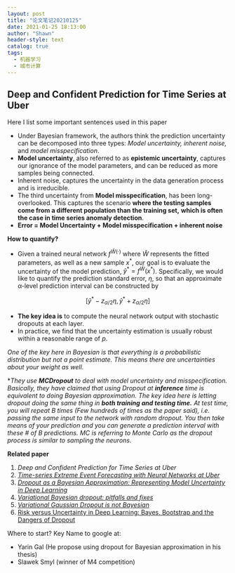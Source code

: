 ```yaml
---
layout: post
title: "论文笔记20210125"
date: 2021-01-25 18:13:00
author: "Shawn"
header-style: text
catalog: true
tags:
  - 机器学习
  - 城市计算
---
```


## Deep and Confident Prediction for Time Series at Uber

Here I list some important sentences used in this paper

- Under Bayesian framework, the authors think the prediction uncertainty can be decomposed into three types: *Model uncertainty, inherent noise,* and *model misspecification*.
- **Model uncertainty**, also referred to as **epistemic uncertainty**, captures our ignorance of the model parameters, and can be reduced as more samples being connected. 
- Inherent noise, captures the uncertainty in the data generation process and is irreducible.
- The third uncertainty from **Model misspecification**, has been long-overlooked. This captures the scenario **where the testing samples come from a different population than the training set,** **which is often the case in time series anomaly detection**.
- **Error = Model Uncertainty + Model misspecification + inherent noise**

**How to quantify?**

- Given a trained neural network $f^{\hat{W} (·)}$ where $\hat{W}$ represents the fitted parameters, as well as a new sample $x^*$, our goal is to evaluate the uncertainty of the model prediction, $\hat{y}^*= f^{\hat{W}}(x^*)$. Specifically, we would like to quantify the prediction standard error, $\eta$, so that an approximate α-level prediction interval can be constructed by

$$
[\hat{y}^*-z_{\alpha/2}\eta,\hat{y}^*+z_{\alpha/2}\eta]
$$

- **The key idea is** to compute the neural network output with stochastic dropouts at each layer.
- In practice, we find that the uncertainty estimation is usually robust within a reasonable range of $p$.

*One of the key here in Bayesian is that everything is a probabilistic distribution but not a point estimate. This means there are uncertainties about your weight as well.*

**They use **MCDropout** to deal with model uncertainty and misspecification. Basically, they have claimed that using Dropout at **inference** time is equivalent to doing Bayesian approximation. The key idea here is letting dropout doing the same thing in **both training and testing time.** At test time, you will repeat B times (Few hundreds of times as the paper said), i.e. passing the same input to the network with random dropout. You then take means of your prediction and you can generate a prediction interval with these # of B predictions. MC is referring to Monte Carlo as the dropout process is similar to sampling the neurons.*

**Related paper**

1. *Deep and Confident Prediction for Time Series at Uber*
2. [*Time-series Extreme Event Forecasting with Neural Networks at Uber*](http://roseyu.com/time-series-workshop/submissions/TSW2017_paper_3.pdf)
3. [*Dropout as a Bayesian Approximation: Representing Model Uncertainty in Deep Learning*](https://arxiv.org/pdf/1506.02142.pdf)
4. [*Variational Bayesian dropout: pitfalls and fixes*](https://arxiv.org/pdf/1807.01969.pdf)
5. [*Variational Gaussian Dropout is not Bayesian*](https://arxiv.org/pdf/1711.02989.pdf)
6. [Risk versus Uncertainty in Deep Learning: Bayes, Bootstrap and the Dangers of Dropout](https://pdfs.semanticscholar.org/dde4/b95be20a160253a6cc9ecd75492a13d60c10.pdf)

Where to start? Key Name to google at:

- Yarin Gal (He propose using dropout for Bayesian approximation in his thesis)
- Slawek Smyl (winner of M4 competition)